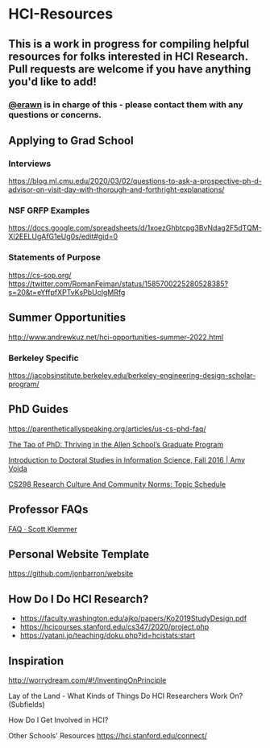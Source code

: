 # HCI-Resources

## This is a work in progress for compiling helpful resources for folks interested in HCI Research. Pull requests are welcome if you have anything you'd like to add! 

### [@erawn](https://github.com/erawn) is in charge of this - please contact them with any questions or concerns. 

 


## Applying to Grad School
### Interviews
https://blog.ml.cmu.edu/2020/03/02/questions-to-ask-a-prospective-ph-d-advisor-on-visit-day-with-thorough-and-forthright-explanations/
### NSF GRFP Examples
https://docs.google.com/spreadsheets/d/1xoezGhbtcpg3BvNdag2F5dTQM-Xl2EELUgAfG1eUg0s/edit#gid=0

### Statements of Purpose
https://cs-sop.org/ 
https://twitter.com/RomanFeiman/status/1585700225280528385?s=20&t=eYffpfXPTvKsPbUcIgMRfg

## Summer Opportunities
http://www.andrewkuz.net/hci-opportunities-summer-2022.html 

### Berkeley Specific
https://jacobsinstitute.berkeley.edu/berkeley-engineering-design-scholar-program/

## PhD Guides
https://parentheticallyspeaking.org/articles/us-cs-phd-faq/ 

[The Tao of PhD: Thriving in the Allen School’s Graduate Program](https://courses.cs.washington.edu/courses/cse590x/22wi/)

[Introduction to Doctoral Studies in Information Science, Fall 2016 | Amy Voida](https://amy.voida.com/info7000-fall2016/)

[CS298 Research Culture And Community Norms: Topic Schedule](https://inst.eecs.berkeley.edu/~cs298-7/fa21/topic-schedule/)

## Professor FAQs
[FAQ · Scott Klemmer](https://d.ucsd.edu/srk/faq/) 

## Personal Website Template
https://github.com/jonbarron/website 

## How Do I Do HCI Research?
- https://faculty.washington.edu/ajko/papers/Ko2019StudyDesign.pdf 
- https://hcicourses.stanford.edu/cs347/2020/project.php
- https://yatani.jp/teaching/doku.php?id=hcistats:start 

## Inspiration
http://worrydream.com/#!/InventingOnPrinciple 


Lay of the Land - What Kinds of Things Do HCI Researchers Work On? (Subfields)

How Do I Get Involved in HCI?

Other Schools' Resources
https://hci.stanford.edu/connect/ 

